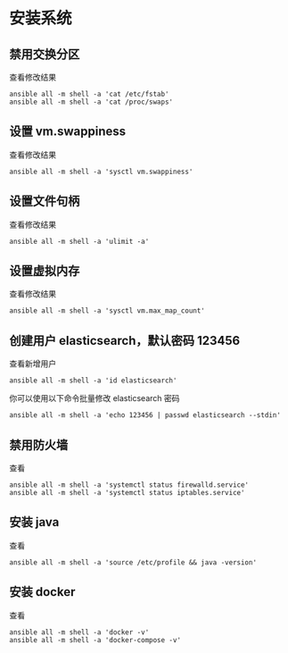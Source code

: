 # 安装系统

## 禁用交换分区

查看修改结果

```shell
ansible all -m shell -a 'cat /etc/fstab'
ansible all -m shell -a 'cat /proc/swaps'
```

## 设置 vm.swappiness

查看修改结果

```shell
ansible all -m shell -a 'sysctl vm.swappiness'
```

## 设置文件句柄

查看修改结果

```shell
ansible all -m shell -a 'ulimit -a'
```

## 设置虚拟内存

查看修改结果

```shell
ansible all -m shell -a 'sysctl vm.max_map_count'
```

## 创建用户 elasticsearch，默认密码 123456

查看新增用户

```shell
ansible all -m shell -a 'id elasticsearch'
```

你可以使用以下命令批量修改 elasticsearch 密码

```shell
ansible all -m shell -a 'echo 123456 | passwd elasticsearch --stdin'
```

## 禁用防火墙

查看

```shell
ansible all -m shell -a 'systemctl status firewalld.service'
ansible all -m shell -a 'systemctl status iptables.service'
```

## 安装 java

查看

```shell
ansible all -m shell -a 'source /etc/profile && java -version'
```

## 安装 docker

查看

```shell
ansible all -m shell -a 'docker -v'
ansible all -m shell -a 'docker-compose -v'
```
